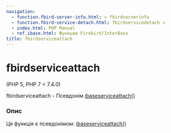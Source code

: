 ```yaml
---
navigation:
  - function.fbird-server-info.html: « fbirdserverinfo
  - function.fbird-service-detach.html: fbirdservicedetach »
  - index.html: PHP Manual
  - ref.ibase.html: Функции Firebird/InterBase
title: fbirdserviceattach
---
```

# fbirdserviceattach

(PHP 5, PHP 7 < 7.4.0)

fbirdserviceattach - Псевдонім [ibaseserviceattach()](function.ibase-service-attach.html)

### Опис

Ця функція є псевдонімом: [ibaseserviceattach()](function.ibase-service-attach.html)
